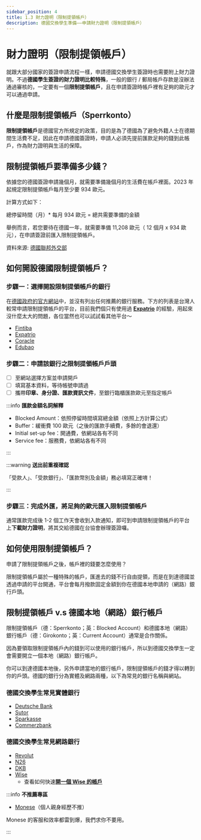 ```yaml
---
sidebar_position: 4
title: 1.3 財力證明（限制提領帳戶）
description: 德國交換學生準備——申請財力證明（限制提領帳戶）
---
```


# 財力證明（限制提領帳戶）

就跟大部分國家的簽證申請流程一樣，申請德國交換學生簽證時也需要附上財力證明。不過**德國學生簽證的財力證明比較特殊**，一般的銀行 / 郵局帳戶存款是沒辦法通過審核的，一定要有一個**限制提領帳戶**，且在申請簽證時帳戶裡有足夠的歐元才可以通過申請。

## 什麼是限制提領帳戶（Sperrkonto）

**限制提領帳戶**是德國官方所規定的政策，目的是為了德國為了避免外籍人士在德期間生活費不足，因此在申請德國簽證時，申請人必須先提前匯款足夠的錢到此帳戶，作為財力證明與生活的保障。

## 限制提領帳戶要準備多少錢？

依據您的德國簽證申請幾個月，就需要準備幾個月的生活費在帳戶裡面。2023 年起規定限制提領帳戶每月至少要 934 歐元。

計算方式如下：

總停留時間（月）* 每月 934 歐元 = 總共需要準備的金額

舉例而言，若您要待在德國一年，就需要準備 11,208 歐元（ 12 個月 x 934 歐元），在申請簽證前匯入限制提領帳戶。

資料來源:  [德國聯邦外交部](https://www.auswaertiges-amt.de/en/sperrkonto/388600)

## 如何開設德國限制提領帳戶？

### 步驟一：選擇開設限制提領帳戶的銀行

在[德國政府的官方網站](https://www.auswaertiges-amt.de/en/sperrkonto/388600)中，並沒有列出任何推薦的銀行服務。下方的列表是台灣人較常申請限制提領帳戶的平台，目前我們個只有使用過 [**Expatrio**](https://www.expatrio.com?f=hsinchuanc1) 的經驗，用起來沒什麼太大的問題，各位當然也可以試試看其他平台～

- [Fintiba](https://fintiba.com/)
- [Expatrio](https://www.expatrio.com?f=hsinchuanc1)
- [Coracle](https://www.coracle.de/blocked-account)
- [Edubao](https://edubao.org/blocked-account)

### 步驟二：申請該銀行之限制提領帳戶戶頭

- [ ] 至網站選擇方案並申請開戶
- [ ] 填寫基本資料，等待帳號申請過
- [ ] 攜帶**印章、身分證、匯款資訊文件**，至銀行臨櫃匯款歐元至指定帳戶

:::info **匯款金額名詞解釋**

- Blocked Amount：依照停留時間填寫總金額（依照上方計算公式）
- Buffer：緩衝費 100 歐元（之後的匯款手續費，多餘的會退還）
- Initial set-up fee：開通費，依網站各有不同
- Service fee：服務費，依網站各有不同

:::

:::warning **送出前重複確認**

「受款人」、「受款銀行」、「匯款幣別及金額」務必填寫正確唷！

:::


### 步驟三：完成外匯，將足夠的歐元匯入限制提領帳戶

通常匯款完成後 1-2 個工作天會收到入款通知，即可到申請限制提領帳戶的平台上**下載財力證明**，將其交給德國在台協會辦理簽證囉。

## 如何使用限制提領帳戶？

申請了限制提領帳戶之後，帳戶裡的錢要怎麼使用？

限制提領帳戶屬於一種特殊的帳戶，匯進去的錢不行自由提領，而是在到達德國並透過申請的平台開通，平台會每月撥款固定金額到你在德國本地申請的（網路）銀行戶頭。

## 限制提領帳戶 v.s 德國本地（網路）銀行帳戶

限制提領帳戶（德：Sperrkonto；英：Blocked Account）和德國本地（網路）銀行帳戶（德：Girokonto；英：Current Account）通常是合作關係。

因為要領取限制提領帳戶內的錢到可以使用的銀行帳戶，所以到德國交換學生一定會需要開立一個本地（網路）銀行帳戶。

你可以到達德國本地後，另外申請當地的銀行帳戶，限制提領帳戶的錢才得以轉到你的戶頭。德國的銀行分為實體及網路兩種，以下為常見的銀行名稱與網站。

### 德國交換學生常見實體銀行
- [Deutsche Bank](https://www.deutsche-bank.de/ms/pc/current-account.html)
- [Sutor](https://www.sutorbank.de/)
- [Sparkasse](https://www.sparkasse.de/)
- [Commerzbank](https://www.commerzbank.com/)

### 德國交換學生常見網路銀行
- [Revolut](https://www.revolut.com/)
- [N26](https://n26.com/en-eu)
- [DKB](https://www.dkb.de/)
- [Wise](https://wise.com/invite/u/hsinchuanc)
    - 查看如何快速[**開一個 Wise 的帳戶**](https://exittaiwan.com/posts/%E7%B5%A6%E5%8F%B0%E7%81%A3%E4%BA%BA%E7%9A%84wise%E7%B6%B2%E9%8A%80%E5%85%A8%E6%94%BB%E7%95%A5/)

:::info **不推薦專區**

- [Monese](https://monese.com/gb/en)（個人親身經歷不推）

Monese 的客服和效率都雷到爆，我們求你不要用。

:::